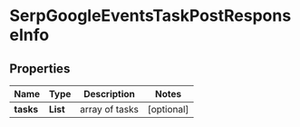 # SerpGoogleEventsTaskPostResponseInfo


## Properties

| Name | Type | Description | Notes |
|------------ | ------------- | ------------- | -------------|
**tasks** | **List<SerpGoogleEventsTaskPostTaskInfo>** | array of tasks |[optional]|